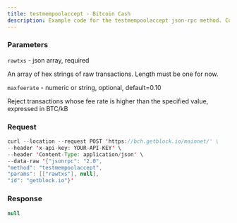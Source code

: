 ```yaml
---
title: testmempoolaccept - Bitcoin Cash
description: Example code for the testmempoolaccept json-rpc method. Сomplete guide on how to use testmempoolaccept json-rpc in GetBlock.io Web3 documentation.
---
```


### Parameters


`rawtxs` - json array, required

An array of hex strings of raw transactions. Length must be one for now.

`maxfeerate` - numeric or string, optional, default=0.10

Reject transactions whose fee rate is higher than the specified value,
expressed in BTC/kB

### Request

``` java
curl --location --request POST 'https://bch.getblock.io/mainnet/' \ 
--header 'x-api-key: YOUR-API-KEY' \ 
--header 'Content-Type: application/json' \ 
--data-raw '{"jsonrpc": "2.0",
"method": "testmempoolaccept",
"params": [["rawtxs"], null],
"id": "getblock.io"}'
```

###  Response

``` java
null
```

